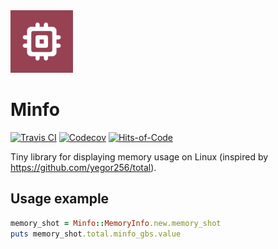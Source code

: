<img src="media/logo/ic_lib.png" height="100px" />

Minfo
=============

[![Travis CI](https://img.shields.io/travis/fartem/minfo)](https://travis-ci.org/github/fartem/minfo)
[![Codecov](https://img.shields.io/codecov/c/github/fartem/minfo)](https://codecov.io/gh/fartem/minfo)
[![Hits-of-Code](https://hitsofcode.com/github/fartem/minfo)](https://hitsofcode.com/view/github/fartem/minfo)

Tiny library for displaying memory usage on Linux (inspired by https://github.com/yegor256/total).

Usage example
-------------

```ruby
memory_shot = Minfo::MemoryInfo.new.memory_shot
puts memory_shot.total.minfo_gbs.value
```
